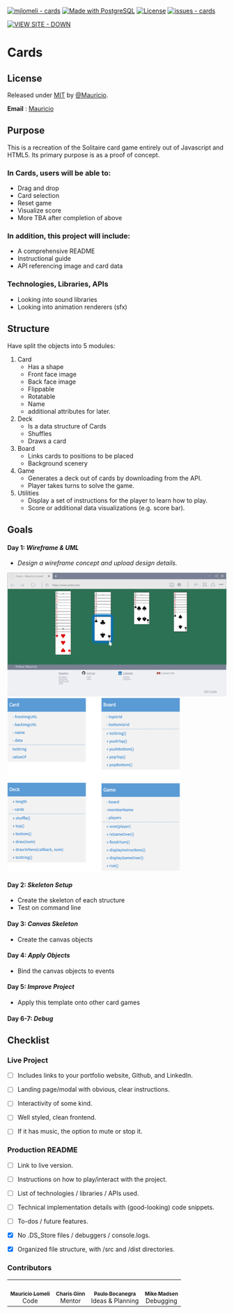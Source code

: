 [![mjlomeli - cards](https://img.shields.io/static/v1?label=mjlomeli&message=cards&color=blue&logo=github)](https://github.com/mjlomeli/cards)
[![Made with PostgreSQL](https://img.shields.io/badge/PostgreSQL-13-blue?logo=postgresql&logoColor=white)](https://www.postgresql.org/)
[![License](https://img.shields.io/badge/License-MIT-blue)](#license)
[![issues - cards](https://img.shields.io/github/issues/mjlomeli/cards)](https://github.com/mjlomeli/cards/issues)
<div align="left">

[![VIEW SITE - DOWN](https://img.shields.io/static/v1?label=VIEW+SITE&message=DOWN&color=D56049&style=for-the-badge&logo=digitalocean)](https://)

</div>

# Cards

## License

Released under [MIT](/LICENSE) by [@Mauricio](https://github.com/mjlomeli).

**Email** : [Mauricio](mailto:mauricio.jr.lomeli@gmail.com)

## Purpose

This is a recreation of the Solitaire card game entirely out of Javascript and HTML5. Its primary purpose is as a proof
of concept.

### In Cards, users will be able to:

* Drag and drop
* Card selection
* Reset game
* Visualize score
* More TBA after completion of above

### In addition, this project will include:

* A comprehensive README
* Instructional guide
* API referencing image and card data

### Technologies, Libraries, APIs

* Looking into sound libraries
* Looking into animation renderers (sfx)

## Structure

Have split the objects into 5 modules:

1. Card
    - Has a shape
    - Front face image
    - Back face image
    - Flippable
    - Rotatable
    - Name
    - additional attributes for later.
2. Deck
    - Is a data structure of Cards
    - Shuffles
    - Draws a card
3. Board
    - Links cards to positions to be placed
    - Background scenery
4. Game
    - Generates a deck out of cards by downloading from the API.
    - Player takes turns to solve the game.
6. Utilities
    - Display a set of instructions for the player to learn how to play.
    - Score or additional data visualizations (e.g. score bar).

## Goals

#### Day 1: _Wireframe & UML_

* _Design a wireframe concept and upload design details._

<img src="./docs/wireframe.png" alt="wireframe">
<img src="./docs/uml.png" alt="card">

#### Day 2: _Skeleton Setup_

- Create the skeleton of each structure
- Test on command line

#### Day 3: _Canvas Skeleton_

- Create the canvas objects

#### Day 4: _Apply Objects_

- Bind the canvas objects to events

#### Day 5: _Improve Project_

- Apply this template onto other card games

#### Day 6-7: _Debug_

## Checklist

### Live Project

- [ ] Includes links to your portfolio website, Github, and LinkedIn.

- [ ] Landing page/modal with obvious, clear instructions.

- [ ] Interactivity of some kind.

- [ ] Well styled, clean frontend.

- [ ] If it has music, the option to mute or stop it.

### Production README

- [ ] Link to live version.

- [ ] Instructions on how to play/interact with the project.

- [ ] List of technologies / libraries / APIs used.

- [ ] Technical implementation details with (good-looking) code snippets.

- [ ] To-dos / future features.

- [X] No .DS_Store files / debuggers / console.logs.

- [X] Organized file structure, with /src and /dist directories.

### Contributors

<table>
  <tr>
      <td id="mauricio" align="center">
         <a href="https://github.com/mjlomeli">
         <img src="https://avatars.githubusercontent.com/u/46548793?v=4" width="100px;" alt=""/><br />
         <sub><b>Mauricio Lomeli</b></sub></a><br />
         <label>Code</label>
      </td>
      <td id="charis" align="center">
         <a href="https://github.com/Eruanne2">
         <img src="https://avatars.githubusercontent.com/u/67379065?v=4" width="100px;" alt=""/><br />
         <sub><b>Charis Ginn</b></sub></a><br />
         <label>Mentor</label>
      </td>
      <td id="paulo" align="center">
         <a href="#">
         <img src="https://secure.gravatar.com/avatar/c90a96bff8b9b6d8b373f26e17851899?secure=true&size=300" width="100px;" alt=""/><br />
         <sub><b>Paulo Bocanegra</b></sub></a><br />
         <label>Ideas & Planning</label>
      </td>
      <td id="mike" align="center">
         <a href="https://github.com/mwmadsen67">
         <img src="https://avatars.githubusercontent.com/u/45531900?v=4" width="100px;" alt=""/><br />
         <sub><b>Mike Madsen</b></sub></a><br />
         <label>Debugging</label>
      </td>
   </tr>
</table>